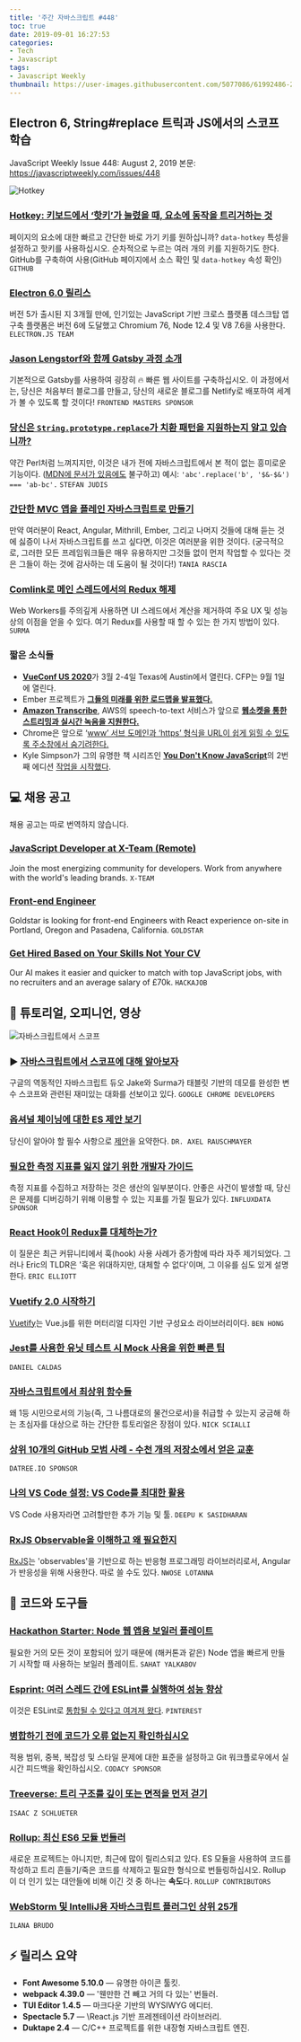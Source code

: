 ```yaml
---
title: '주간 자바스크립트 #448'
toc: true
date: 2019-09-01 16:27:53
categories:
- Tech
- Javascript
tags:
- Javascript Weekly
thumbnail: https://user-images.githubusercontent.com/5077086/61992486-20028900-b09a-11e9-8e0b-3f4db9cac0ea.png
---
```


## Electron 6, String#replace 트릭과 JS에서의 스코프 학습

JavaScript Weekly Issue 448: August 2, 2019
본문: <https://javascriptweekly.com/issues/448>

![Hotkey](https://ci4.googleusercontent.com/proxy/rrLCycQx2Pi8mqIdZ7ApEmElTUkvobHeqRa-ZvS4yfSZGXI03She1B0WlU6Jrc5EVjiAtwLFeMzLsO-vFfXXLdIxd7_uei-I1hzleEgrdPvFrHBq3wsJ7YHFsJy3lwsoD8_VOcDyJVWECCk7Wi2vOiXkTCLT2U04tK8=s0-d-e1-ft#https://res.cloudinary.com/cpress/image/upload/w_1280,e_sharpen:60/v1564761454/yxzbmrchphu8andxdzrt.jpg)

### [Hotkey: 키보드에서 ‘핫키’가 눌렸을 때, 요소에 동작을 트리거하는 것](https://javascriptweekly.com/link/67833/063d4da45d)

<!-- Want quick and simple keyboard shortcuts for elements on your page? Set the `data-hotkey` attribute and use Hotkey. It even supports multiple keys pressed in sequence. GitHub built and uses it (view source on any GitHub page and look for the `data-hotkey` attributes). -->
페이지의 요소에 대한 빠르고 간단한 바로 가기 키를 원하십니까? `data-hotkey` 특성을 설정하고 핫키를 사용하십시오. 순차적으로 누르는 여러 개의 키를 지원하기도 한다. GitHub를 구축하여 사용(GitHub 페이지에서 소스 확인 및 `data-hotkey` 속성 확인)
`GITHUB`

### [Electron 6.0 릴리스](https://javascriptweekly.com/link/67834/063d4da45d)

<!-- Just 3 months after version 5 was released, the popular JavaScript-based cross-platform desktop app building platform hits version 6 and uses Chromium 76, Node 12.4, and V8 7.6 under the hood. -->
버전 5가 출시된 지 3개월 만에, 인기있는 JavaScript 기반 크로스 플랫폼 데스크탑 앱 구축 플랫폼은 버전 6에 도달했고 Chromium 76, Node 12.4 및 V8 7.6을 사용한다.
`ELECTRON.JS TEAM`

### [Jason Lengstorf와 함께 Gatsby 과정 소개](https://javascriptweekly.com/link/67835/web)

<!-- Build blazing 🔥 fast website by default with Gatsby. In this course, you'll build up a blog from scratch and deploy your brand new blog to Netlify for the world to see! -->
기본적으로 Gatsby를 사용하여 굉장히 🔥 빠른 웹 사이트를 구축하십시오. 이 과정에서는, 당신은 처음부터 블로그를 만들고, 당신의 새로운 블로그를 Netlify로 배포하여 세계가 볼 수 있도록 할 것이다!
`FRONTEND MASTERS SPONSOR`

### [당신은 `String.prototype.replace`가 치환 패턴을 지원하는지 알고 있습니까?](https://javascriptweekly.com/link/67836/web)

<!-- It feels a bit Perl-like, but this is an interesting feature I’d never seen in JavaScript before (despite [being in the MDN docs](https://javascriptweekly.com/link/67837/web)). Example: `'abc'.replace('b', '$&-$&') === 'ab-bc'`. -->
약간 Perl처럼 느껴지지만, 이것은 내가 전에 자바스크립트에서 본 적이 없는 흥미로운 기능이다. ([MDN에 문서가 있음에도](https://javascriptweekly.com/link/67837/web) 불구하고) 예시: `'abc'.replace('b', '$&-$&') === 'ab-bc'.`
`STEFAN JUDIS`

### [간단한 MVC 앱을 플레인 자바스크립트로 만들기](https://javascriptweekly.com/link/67875/web)

<!-- If you’re tired of hearing about React, Angular, Mithril, Ember, and the rest, and *just want to write JavaScript*, this is for you. (Ultimately, all of those frameworks are *very useful* but being able to work *without* them first will help you appreciate what they do!) -->
만약 여러분이 React, Angular, Mithrill, Ember, 그리고 나머지 것들에 대해 듣는 것에 싫증이 나서 자바스크립트를 쓰고 싶다면, 이것은 여러분을 위한 것이다. (궁극적으로, 그러한 모든 프레임워크들은 매우 유용하지만 그것들 없이 먼저 작업할 수 있다는 것은 그들이 하는 것에 감사하는 데 도움이 될 것이다!)
`TANIA RASCIA`

### [Comlink로 메인 스레드에서의 Redux 해제](https://javascriptweekly.com/link/67838/web)

<!-- Using Web Workers carefully can yield major UX and performance benefits by taking computation off of the UI thread. Here’s one way to do it when using Redux. -->
Web Workers를 주의깊게 사용하면 UI 스레드에서 계산을 제거하여 주요 UX 및 성능상의 이점을 얻을 수 있다. 여기 Redux를 사용할 때 할 수 있는 한 가지 방법이 있다.
`SURMA`

### 짧은 소식들

- [**VueConf US 2020**](https://javascriptweekly.com/link/67839/web)가 3월 2-4일 Texas에 Austin에서 열린다. CFP는 9월 1일에 열린다.
- Ember 프로젝트가 [**그들의 미래를 위한 로드맵을 발표했다.**](https://javascriptweekly.com/link/67840/web)
- [**Amazon Transcribe**](https://javascriptweekly.com/link/67841/web), AWS의 speech-to-text 서비스가 앞으로 [**웹소켓을 통한 스트리밍과 실시간 녹음을 지원한다.**](https://javascriptweekly.com/link/67842/web)
- Chrome은 앞으로 ‘[www’ 서브 도메인과 ‘https’ 형식을 URL이 쉽게 읽힐 수 있도록 주소창에서 숨기려한다.]((https://javascriptweekly.com/link/67843/web))
- Kyle Simpson가 그의 유명한 책 시리즈인 [**You Don't Know JavaScript**](https://javascriptweekly.com/link/67845/web)의 2번째 에디션 [작업을 시작했다](https://javascriptweekly.com/link/67844/web).

## 💻 채용 공고

채용 공고는 따로 번역하지 않습니다.

### [**JavaScript Developer at X-Team (Remote)**](https://javascriptweekly.com/link/67846/web)

Join the most energizing community for developers. Work from anywhere with the world's leading brands.
`X-TEAM`

### [**Front-end Engineer**](https://javascriptweekly.com/link/67847/web)

Goldstar is looking for front-end Engineers with React experience on-site in Portland, Oregon and Pasadena, California.
`GOLDSTAR`

### [**Get Hired Based on Your Skills Not Your CV**](https://javascriptweekly.com/link/67848/web)

Our AI makes it easier and quicker to match with top JavaScript jobs, with no recruiters and an average salary of £70k.
`HACKAJOB`

## 📘 튜토리얼, 오피니언, 영상

![자바스크립트에서 스코프](https://res.cloudinary.com/cpress/image/upload/w_1280,e_sharpen:60/v1564761084/p6agf327rmquaz6267h7.png)

### ▶ [자바스크립트에서 스코프에 대해 알아보자](https://javascriptweekly.com/link/67849/web)

<!-- Google’s dynamic JavaScript duo, Jake and Surma, present an entertaining chat about variable scoping, complete with tablet-based demos. -->
구글의 역동적인 자바스크립트 듀오 Jake와 Surma가 태블릿 기반의 데모를 완성한 변수 스코프와 관련된 재미있는 대화를 선보이고 있다.
`GOOGLE CHROME DEVELOPERS`

### [옵셔널 체이닝에 대한 ES 제안 보기](https://javascriptweekly.com/link/67850/web)

<!-- Boils down [the proposal](https://javascriptweekly.com/link/67851/web) to exactly the essentials you need to know. -->
당신이 알아야 할 필수 사항으로 [제안](https://javascriptweekly.com/link/67851/web)을 요약한다.
`DR. AXEL RAUSCHMAYER`

### [필요한 측정 지표를 잃지 않기 위한 개발자 가이드](https://javascriptweekly.com/link/67852/web)

<!-- Gathering and storing metrics is a part of production. When adverse events occur, you need to have the metrics available to debug the problems. -->
측정 지표를 수집하고 저장하는 것은 생산의 일부분이다. 안좋은 사건이 발생할 때, 당신은 문제를 디버깅하기 위해 이용할 수 있는 지표를 가질 필요가 있다.
`INFLUXDATA SPONSOR`

### [React Hook이 Redux를 대체하는가?](https://javascriptweekly.com/link/67853/web)

<!-- This question has bounced around in the community a lot recently as more use cases for hooks emerge.. but Eric’s TLDR is *‘Hooks are Great, but No.’* and he explains why in depth. -->
이 질문은 최근 커뮤니티에서 훅(hook) 사용 사례가 증가함에 따라 자주 제기되었다. 그러나 Eric의 TLDR은 '훅은 위대하지만, 대체할 수 없다'이며, 그 이유를 심도 있게 설명한다.
`ERIC ELLIOTT`

### [Vuetify 2.0 시작하기](https://javascriptweekly.com/link/67854/web)

<!-- [Vuetify](https://javascriptweekly.com/link/67855/web) is a Material Design-based component library for Vue.js. -->
[Vuetify](https://javascriptweekly.com/link/67855/web)는 Vue.js를 위한 머터리얼 디자인 기반 구성요소 라이브러리이다.
`BEN HONG`

### [Jest를 사용한 유닛 테스트 시 Mock 사용을 위한 빠른 팁](https://javascriptweekly.com/link/67856/web)

`DANIEL CALDAS`

### [자바스크립트에서 최상위 함수들](https://javascriptweekly.com/link/67857/web)

<!-- A brief tutorial aimed at beginners who might be wondering why being able to treat functions as first-class citizens (i.e. as objects in their own right) has merit. -->
왜 1등 시민으로서의 기능(즉, 그 나름대로의 물건으로서)을 취급할 수 있는지 궁금해 하는 초심자를 대상으로 하는 간단한 튜토리얼은 장점이 있다.
`NICK SCIALLI`

### [상위 10개의 GitHub 모범 사례 - 수천 개의 저장소에서 얻은 교훈](https://javascriptweekly.com/link/67858/web)

`DATREE.IO SPONSOR`

### [나의 VS Code 설정: VS Code를 최대한 활용](https://javascriptweekly.com/link/67859/web)

<!-- A grab bag of addons and tools to consider if you’re a VS Code user. -->
VS Code 사용자라면 고려할만한 추가 기능 및 툴.
`DEEPU K SASIDHARAN`

### [RxJS Observable을 이해하고 왜 필요한지](https://javascriptweekly.com/link/67860/web)

<!-- [RxJS](https://javascriptweekly.com/link/67861/web) is a reactive programming library based around ‘observables’ and is used by Angular for its reactivity.. but you can use it separately too. -->
[RxJS](https://javascriptweekly.com/link/67861/web)는 'observables'을 기반으로 하는 반응형 프로그래밍 라이브러리로서, Angular가 반응성을 위해 사용한다. 따로 쓸 수도 있다.
`NWOSE LOTANNA`

## 🔧 코드와 도구들

### [Hackathon Starter: Node 웹 앱용 보일러 플레이트](https://javascriptweekly.com/link/67862/web)

<!-- A boilerplate for when you want to start building a Node app *quickly* (such as at a hackathon) as it includes almost everything you’d need. -->
필요한 거의 모든 것이 포함되어 있기 때문에 (해커톤과 같은) Node 앱을 빠르게 만들기 시작할 때 사용하는 보일러 플레이트.
`SAHAT YALKABOV`

### [Esprint: 여러 스레드 간에 ESLint를 실행하여 성능 향상](https://javascriptweekly.com/link/67863/web)

<!-- It’s been [considered](https://javascriptweekly.com/link/67864/web) that this could be merged into ESLint itself. -->
이것은 ESLint로 [통합될 수 있다고 여겨져 왔다](https://javascriptweekly.com/link/67864/web).
`PINTEREST`

### [병합하기 전에 코드가 오류 없는지 확인하십시오](https://javascriptweekly.com/link/67865/web)

<!-- Set standards on coverage, duplication, complexity, and style issues and see real-time feedback in your Git workflow. -->
적용 범위, 중복, 복잡성 및 스타일 문제에 대한 표준을 설정하고 Git 워크플로우에서 실시간 피드백을 확인하십시오.
`CODACY SPONSOR`

### [Treeverse: 트리 구조를 깊이 또는 면적을 먼저 걷기](https://javascriptweekly.com/link/67866/web)

`ISAAC Z SCHLUETER`

### [Rollup: 최신 ES6 모듈 번들러](https://javascriptweekly.com/link/67867/web)
<!--Not a new project, but it's been getting plenty of releases lately. Write your code using ES modules and get tree-shaking/dead code elimination and bundling to the format you require. One of Rollup’s wins over more popular alternatives is its speed.-->
새로운 프로젝트는 아니지만, 최근에 많이 릴리스되고 있다. ES 모듈을 사용하여 코드를 작성하고 트리 흔들기/죽은 코드를 삭제하고 필요한 형식으로 번들링하십시오. Rollup이 더 인기 있는 대안들에 비해 이긴 것 중 하나는 **속도**다.
`ROLLUP CONTRIBUTORS`

### [WebStorm 및 IntelliJ용 자바스크립트 플러그인 상위 25개](https://javascriptweekly.com/link/67868/web)

`ILANA BRUDO`

## ⚡️ 릴리스 요약

- **Font Awesome 5.10.0** — 유명한 아이콘 툴킷.
- **webpack 4.39.0** — '웬만한 건 빼고 거의 다 있는' 번들러.
- **TUI Editor 1.4.5** — 마크다운 기반의 WYSIWYG 에디터.
- **Spectacle 5.7** — \React.js 기반 프레젠테이션 라이브러리.
- **Duktape 2.4** — C/C++ 프로젝트를 위한 내장형 자바스크립트 엔진.

